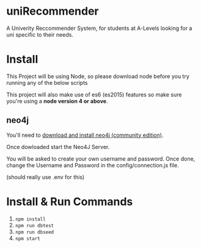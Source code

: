 # uniRecommender

A Univerity Reccommender System, for students at A-Levels looking for a uni specific to their needs.

# Install

This Project will be using Node, so please download node before you try running any of the below scripts

This project will also make use of es6 (es2015) features so make sure you're using a **node version 4 or above**.


## neo4j

You'll need to [download and install neo4j (community edition)](http://neo4j.com/download/).

Once dowloaded start the Neo4J Server.

You will be asked to create your own username and password. Once done, change the Username and Password in the config/connection.js file.

(should really use .env for this)

# Install & Run Commands

1. `npm install`
2. `npm run dbtest`
3. `npm run dbseed`
4. `npm start`
